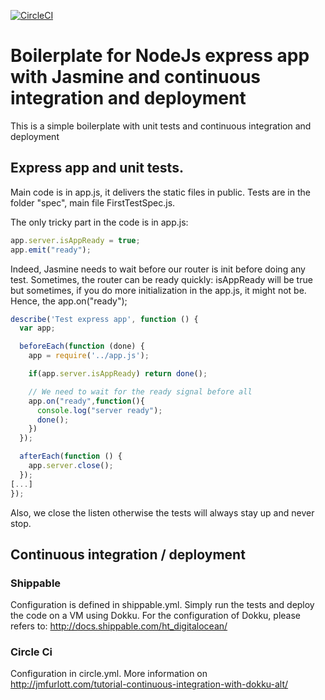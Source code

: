[![CircleCI](https://circleci.com/gh/matthieu-vincke/nodejs-express-jasmine-boilerplate/tree/master.svg?style=shield&circle-token=902e5467dd3b8565f7b0d027d99a73d3000ef429)](https://circleci.com/gh/matthieu-vincke/nodejs-express-jasmine-boilerplate/tree/master)


# Boilerplate for NodeJs express app with Jasmine and continuous integration and deployment

This is a simple boilerplate with unit tests and continuous integration and deployment

## Express app and unit tests.

Main code is in app.js, it delivers the static files in public. Tests are in the folder "spec", main file FirstTestSpec.js.  

The only tricky part in the code is in app.js:

```javascript
app.server.isAppReady = true;
app.emit("ready");
```

Indeed, Jasmine needs to wait before our router is init before doing any test.
Sometimes, the router can be ready quickly: isAppReady will be true but sometimes, if you do more initialization in the app.js, it might not be.  
Hence, the app.on("ready");

```javascript
describe('Test express app', function () {
  var app;

  beforeEach(function (done) {
    app = require('../app.js');

    if(app.server.isAppReady) return done();

    // We need to wait for the ready signal before all
    app.on("ready",function(){
      console.log("server ready");
      done();
    })
  });

  afterEach(function () {
    app.server.close();
  });
[...]
});  
```

Also, we close the listen otherwise the tests will always stay up and never stop.


## Continuous integration / deployment
### Shippable
Configuration is defined in shippable.yml.
Simply run the tests and deploy the code on a VM using Dokku.
For the configuration of Dokku, please refers to: http://docs.shippable.com/ht_digitalocean/

### Circle Ci
Configuration in circle.yml.
More information on http://jmfurlott.com/tutorial-continuous-integration-with-dokku-alt/
